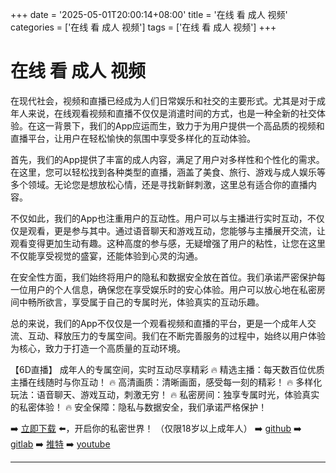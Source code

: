 +++
date = '2025-05-01T20:00:14+08:00'
title = '在线 看 成人 视频'
categories = ['在线 看 成人 视频']
tags = ['在线 看 成人 视频']
+++

# 在线 看 成人 视频

在现代社会，视频和直播已经成为人们日常娱乐和社交的主要形式。尤其是对于成年人来说，在线观看视频和直播不仅仅是消遣时间的方式，也是一种全新的社交体验。在这一背景下，我们的App应运而生，致力于为用户提供一个高品质的视频和直播平台，让用户在轻松愉快的氛围中享受多样化的互动体验。

首先，我们的App提供了丰富的成人内容，满足了用户对多样性和个性化的需求。在这里，您可以轻松找到各种类型的直播，涵盖了美食、旅行、游戏与成人娱乐等多个领域。无论您是想放松心情，还是寻找新鲜刺激，这里总有适合你的直播内容。

不仅如此，我们的App也注重用户的互动性。用户可以与主播进行实时互动，不仅仅是观看，更是参与其中。通过语音聊天和游戏互动，您能够与主播展开交流，让观看变得更加生动有趣。这种高度的参与感，无疑增强了用户的粘性，让您在这里不仅能享受视觉的盛宴，还能体验到心灵的沟通。

在安全性方面，我们始终将用户的隐私和数据安全放在首位。我们承诺严密保护每一位用户的个人信息，确保您在享受娱乐时的安心体验。用户可以放心地在私密房间中畅所欲言，享受属于自己的专属时光，体验真实的互动乐趣。

总的来说，我们的App不仅仅是一个观看视频和直播的平台，更是一个成年人交流、互动、释放压力的专属空间。我们在不断完善服务的过程中，始终以用户体验为核心，致力于打造一个高质量的互动环境。

【6D直播】
成年人的专属空间，实时互动尽享精彩
🔥 精选主播：每天数百位优质主播在线随时与你互动！
🔥 高清画质：清晰画面，感受每一刻的精彩！
🔥 多样化玩法：语音聊天、游戏互动，刺激无穷！
🔥 私密房间：独享专属时光，体验真实的私密体验！
🔥 安全保障：隐私与数据安全，我们承诺严格保护！

➡️ [立即下载](https://down123.s3.ap-east-1.amazonaws.com/down/down.html?channelCode=blog) ⬅️，开启你的私密世界！
（仅限18岁以上成年人）
➡️ [github](https://aldult-live.github.io/)
➡️ [gitlab](https://seo-09598d.gitlab.io/)
➡️ [推特](https://x.com/wegame33)
➡️ [youtube](https://www.youtube.com/@6Dlive)

---
